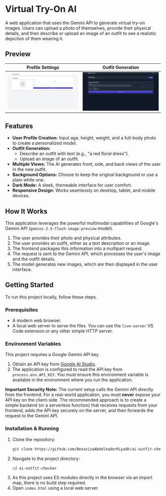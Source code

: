 # Virtual Try-On AI

A web application that uses the Gemini API to generate virtual try-on images. Users can upload a photo of themselves, provide their physical details, and then describe or upload an image of an outfit to see a realistic depiction of them wearing it.

## Preview

| Profile Settings | Outfit Generation |
| :---: | :---: |
| ![Logo](./Screenshot1.png) | ![Logo](./Screenshot2.png) |


## Features

- **User Profile Creation:** Input age, height, weight, and a full-body photo to create a personalized model.
- **Outfit Generation:**
    - Describe an outfit with text (e.g., "a red floral dress").
    - Upload an image of an outfit.
- **Multiple Views:** The AI generates front, side, and back views of the user in the new outfit.
- **Background Options:** Choose to keep the original background or use a plain white one.
- **Dark Mode:** A sleek, themeable interface for user comfort.
- **Responsive Design:** Works seamlessly on desktop, tablet, and mobile devices.

## How It Works

This application leverages the powerful multimodal capabilities of Google's Gemini API (`gemini-2.5-flash-image-preview` model).

1.  The user provides their photo and physical attributes.
2.  The user provides an outfit, either as a text description or an image.
3.  The frontend packages this information into a multipart request.
4.  The request is sent to the Gemini API, which processes the user's image and the outfit details.
5.  The model generates new images, which are then displayed in the user interface.

## Getting Started

To run this project locally, follow these steps.

### Prerequisites

- A modern web browser.
- A local web server to serve the files. You can use the `live-server` VS Code extension or any other simple HTTP server.

### Environment Variables

This project requires a Google Gemini API key.

1.  Obtain an API key from [Google AI Studio](https://aistudio.google.com/).
2.  The application is configured to read the API key from `process.env.API_KEY`. You must ensure this environment variable is available in the environment where you run the application.

   **Important Security Note:** The current setup calls the Gemini API directly from the frontend. For a real-world application, you must **never** expose your API key on the client-side. The recommended approach is to create a simple backend (or a serverless function) that receives requests from your frontend, adds the API key securely on the server, and then forwards the request to the Gemini API.

### Installation & Running

1.  Clone the repository:
    ```bash
    git clone https://github.com/BenazizaAbdelkaderRiyadh/ai-outfit-checker.git
    ```
2.  Navigate to the project directory:
    ```bash
    cd ai-outfit-checker
    ```
3.  As this project uses ES modules directly in the browser via an import map, there is no build step required.
4.  Open `index.html` using a local web server.

